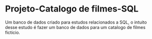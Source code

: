 # Projeto-Catalogo de filmes-SQL
Um banco de dados criado para estudos relacionados a SQL, o intuito desse estudo é fazer um banco de dados para um catalogo de filmes ficticio.
